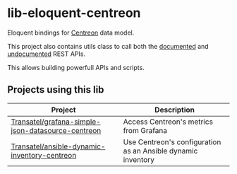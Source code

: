# lib-eloquent-centreon

Eloquent bindings for [Centreon](https://github.com/centreon/centreon) data model.

This project also contains utils class to call both the [documented](https://documentation-fr.centreon.com/docs/centreon/fr/latest/api/api_rest/index.html) and [undocumented](https://github.com/centreon/centreon/tree/master/www/include/common/webServices/rest) REST APIs.

This allows building powerfull APIs and scripts.

## Projects using this lib

| Project                                                                                                                   | Description                                                  |
| --                                                                                                                        | --                                                           |
| [Transatel/grafana-simple-json-datasource-centreon](https://github.com/Transatel/grafana-simple-json-datasource-centreon) | Access Centreon's metrics from Grafana                       |
| [Transatel/ansible-dynamic-inventory-centreon](https://github.com/Transatel/ansible-dynamic-inventory-centreon)           | Use Centreon's configuration as an Ansible dynamic inventory |
